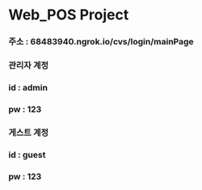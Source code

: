 <h1>Web_POS Project</h1>

<h3>주소 : 68483940.ngrok.io/cvs/login/mainPage</h3>

<h3>관리자 계정</h3>
  <h3>id : admin</h3>
  <h3>pw : 123</h3>
           
<h3>게스트 계정</h3>
  <h3>id : guest</h3>
  <h3>pw : 123</h3>
